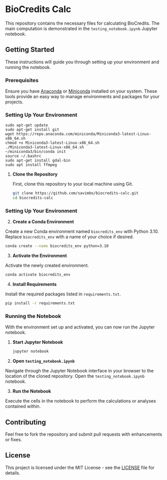 # BioCredits Calc

This repository contains the necessary files for calculating BioCredits. The main computation is demonstrated in the `testing_notebook.ipynb` Jupyter notebook.

## Getting Started

These instructions will guide you through setting up your environment and running the notebook.

### Prerequisites

Ensure you have [Anaconda](https://www.anaconda.com/products/individual) or [Miniconda](https://docs.conda.io/en/latest/miniconda.html) installed on your system. These tools provide an easy way to manage environments and packages for your projects.

### Setting Up Your Environment
```
sudo apt-get update
sudo apt-get install git
wget https://repo.anaconda.com/miniconda/Miniconda3-latest-Linux-x86_64.sh
chmod +x Miniconda3-latest-Linux-x86_64.sh
./Miniconda3-latest-Linux-x86_64.sh
~/miniconda3/bin/conda init
source ~/.bashrc
sudo apt-get install gdal-bin
sudo apt install ffmpeg
```

1. **Clone the Repository**

   First, clone this repository to your local machine using Git.

   ```bash
   git clone https://github.com/savimbo/biocredits-calc.git
   cd biocredits-calc
   ```
   
### Setting Up Your Environment


2. **Create a Conda Environment**

Create a new Conda environment named `biocredits_env` with Python 3.10. Replace `biocredits_env` with a name of your choice if desired.
```bash
conda create --name biocredits_env python=3.10
```

3. **Activate the Environment**

Activate the newly created environment.
```bash
conda activate biocredits_env
```

4. **Install Requirements**

Install the required packages listed in `requirements.txt`.
```bash
pip install -r requirements.txt
```

### Running the Notebook

With the environment set up and activated, you can now run the Jupyter notebook.

1. **Start Jupyter Notebook**
   ```bash
   jupyter notebook
   ```

2. **Open `testing_notebook.ipynb`**

Navigate through the Jupyter Notebook interface in your browser to the location of the cloned repository. Open the `testing_notebook.ipynb` notebook.

3. **Run the Notebook**


Execute the cells in the notebook to perform the calculations or analyses contained within.

## Contributing

Feel free to fork the repository and submit pull requests with enhancements or fixes.

## License

This project is licensed under the MIT License - see the [LICENSE](LICENSE) file for details.



